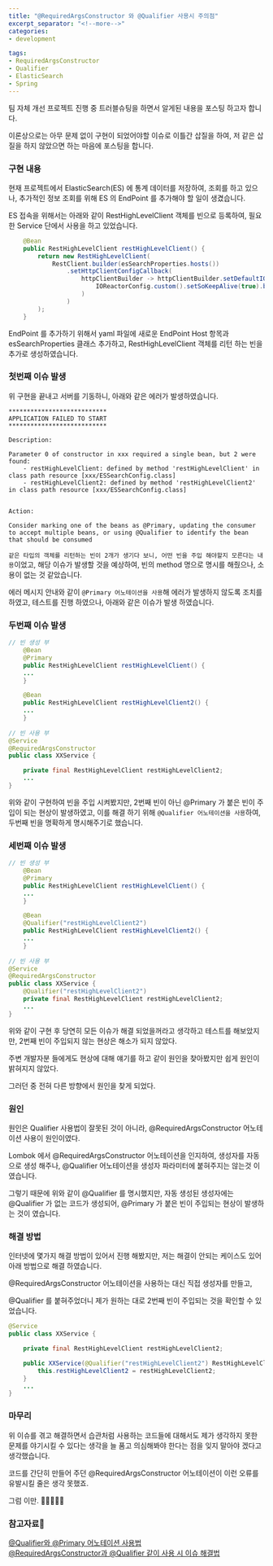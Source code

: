 ```yaml
---
title: "@RequiredArgsConstructor 와 @Qualifier 사용시 주의점"
excerpt_separator: "<!--more-->"
categories:
- development

tags:
- RequiredArgsConstructor 
- Qualifier
- ElasticSearch
- Spring
---
```


팀 자체 개선 프로젝트 진행 중 트러블슈팅을 하면서 알게된 내용을 포스팅 하고자 합니다.

이론상으로는 아무 문제 없이 구현이 되었어야할 이슈로 이틀간 삽질을 하여, 저 같은 삽질을 하지 않았으면 하는 마음에 포스팅을 합니다.
<!--more-->

### 구현 내용
현재 프로젝트에서 ElasticSearch(ES) 에 통계 데이터를 저장하여, 조회를 하고 있으나, 추가적인 정보 조회를 위해 ES 의 EndPoint 를 추가해야 할 일이 생겼습니다.

ES 접속을 위해서는 아래와 같이 RestHighLevelClient 객체를 빈으로 등록하여, 필요한 Service 단에서 사용을 하고 있었습니다.

```java
	@Bean
	public RestHighLevelClient restHighLevelClient() {
		return new RestHighLevelClient(
			RestClient.builder(esSearchProperties.hosts())
				.setHttpClientConfigCallback(
					httpClientBuilder -> httpClientBuilder.setDefaultIOReactorConfig(
						IOReactorConfig.custom().setSoKeepAlive(true).build()
					)
				)
		);
	}
```

EndPoint 를 추가하기 위해서 yaml 파일에 새로운 EndPoint Host 항목과 esSearchProperties 클래스 추가하고, RestHighLevelClient 객체를 리턴 하는 빈을 추가로 생성하였습니다.

### 첫번째 이슈 발생

위 구현을 끝내고 서버를 기동하니, 아래와 같은 에러가 발생하였습니다.

```shell
***************************
APPLICATION FAILED TO START
***************************

Description:

Parameter 0 of constructor in xxx required a single bean, but 2 were found:
	- restHighLevelClient: defined by method 'restHighLevelClient' in class path resource [xxx/ESSearchConfig.class]
	- restHighLevelClient2: defined by method 'restHighLevelClient2' in class path resource [xxx/ESSearchConfig.class]


Action:

Consider marking one of the beans as @Primary, updating the consumer to accept multiple beans, or using @Qualifier to identify the bean that should be consumed
```

`같은 타입의 객체를 리턴하는 빈이 2개가 생기다 보니, 어떤 빈을 주입 해야할지 모른다는 내용`이었고, 해당 이슈가 발생할 것을 예상하여, 빈의 method 명으로 명시를 해줬으나, 소용이 없는 것 같았습니다.

에러 메시지 안내와 같이 `@Primary 어노테이션을 사용`해 에러가 발생하지 않도록 조치를 하였고, 테스트를 진행 하였으나, 아래와 같은 이슈가 발생 하였습니다.

### 두번째 이슈 발생
```java
// 빈 생성 부
	@Bean
	@Primary
	public RestHighLevelClient restHighLevelClient() {
    ...
	}

	@Bean
	public RestHighLevelClient restHighLevelClient2() {
    ...
	}
    
// 빈 사용 부
@Service
@RequiredArgsConstructor
public class XXService {

    private final RestHighLevelClient restHighLevelClient2;
    ...
}

```

위와 같이 구현하여 빈을 주입 시켜봤지만, 2번째 빈이 아닌 @Primary 가 붙은 빈이 주입이 되는 현상이 발생하였고, 이를 해결 하기 위해 `@Qualifier 어노테이션을 사용`하여, 두번째 빈을 명확하게 명시해주기로 했습니다.

### 세번째 이슈 발생
```java
// 빈 생성 부
	@Bean
	@Primary
	public RestHighLevelClient restHighLevelClient() {
    ...
	}

	@Bean
	@Qualifier("restHighLevelClient2")
	public RestHighLevelClient restHighLevelClient2() {
    ...
	}
    
// 빈 사용 부
@Service
@RequiredArgsConstructor
public class XXService {
    @Qualifier("restHighLevelClient2")
    private final RestHighLevelClient restHighLevelClient2;
    ...
}

```

위와 같이 구현 후 당연히 모든 이슈가 해결 되었을꺼라고 생각하고 테스트를 해보았지만, 2번째 빈이 주입되지 않는 현상은 해소가 되지 않았다.

주변 개발자분 들에게도 현상에 대해 얘기를 하고 같이 원인을 찾아봤지만 쉽게 원인이 밝혀지지 않았다.

그러던 중 전혀 다른 방향에서 원인을 찾게 되었다.

### 원인

원인은 Qualifier 사용법이 잘못된 것이 아니라, @RequiredArgsConstructor 어노테이션 사용이 원인이였다.

Lombok 에서 @RequiredArgsConstructor 어노테이션을 인지하여, 생성자를 자동으로 생성 해주나, @Qualifier 어노테이션을 생성자 파라미터에 붙혀주지는 않는것 이였습니다.

그렇기 때문에 위와 같이 @Qualifier 를 명시했지만, 자동 생성된 생성자에는 @Qualifier 가 없는 코드가 생성되어, @Primary 가 붙은 빈이 주입되는 현상이 발생하는 것이 였습니다.

### 해결 방법

인터넷에 몇가지 해결 방법이 있어서 진행 해봤지만, 저는 해결이 안되는 케이스도 있어 아래 방법으로 해결 하였습니다. 

@RequiredArgsConstructor 어노테이션을 사용하는 대신 직접 생성자를 만들고, 

@Qualifier 를 붙혀주었더니 제가 원하는 대로 2번째 빈이 주입되는 것을 확인할 수 있었습니다.

```java
@Service
public class XXService {

    private final RestHighLevelClient restHighLevelClient2;

    public XXService(@Qualifier("restHighLevelClient2") RestHighLevelClient restHighLevelClient2) {
        this.restHighLevelClient2 = restHighLevelClient2;
    }
    ...
}
```

### 마무리
위 이슈를 겪고 해결하면서 습관처럼 사용하는 코드들에 대해서도 제가 생각하지 못한 문제를 야기시킬 수 있다는 생각을 늘 품고 의심해봐야 한다는 점을 잊지 말아야 겠다고 생각했습니다.

코드를 간단히 만들어 주던 @RequiredArgsConstructor 어노테이션이 이런 오류를 유발시킬 줄은 생각 못했죠. 

그럼 이만. 🥕👋🏼🖐🏼

### 참고자료🤣
[@Qualifier와 @Primary 어노테이션 사용법](https://bestinu.tistory.com/58)  
[@RequiredArgsConstructor과 @Qualifier 같이 사용 시 이슈 해결법](https://www.podo-dev.com/blogs/224)